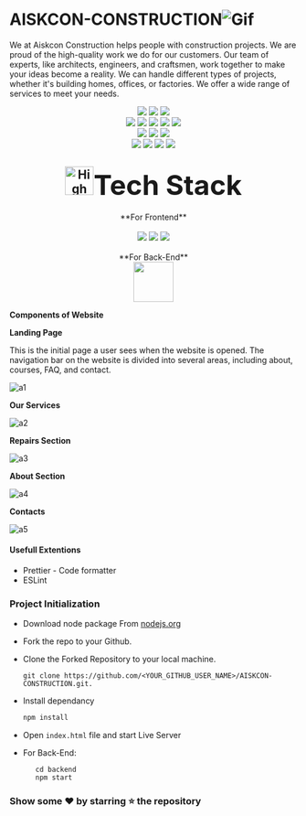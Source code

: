 # AISKCON-CONSTRUCTION![Gif](https://github.com/tuhinaww/Animating-Buttons/assets/119059108/55243a1c-ef56-4e37-86ef-48f2b1036c76)

We at Aiskcon Construction helps people with construction projects. We are proud of the high-quality work we do for our customers. Our team of experts, like architects, engineers, and craftsmen, work together to make your ideas become a reality. We can handle different types of projects, whether it's building homes, offices, or factories. We offer a wide range of services to meet your needs.
<div align="center">
      <img src="https://forthebadge.com/images/badges/built-with-love.svg" />
      <img src="https://forthebadge.com/images/badges/uses-brains.svg" />
      <img src="https://forthebadge.com/images/badges/powered-by-responsibility.svg" />
      <br>
      <img src="https://img.shields.io/github/repo-size/AbhiPatel10/AISKCON-CONSTRUCTION?style=for-the-badge" />
      <img src="https://img.shields.io/github/issues/AbhiPatel10/AISKCON-CONSTRUCTION?style=for-the-badge" />
      <img src="https://img.shields.io/github/issues-raw/AbhiPatel10/AISKCON-CONSTRUCTION?style=for-the-badge" />
      <img src="https://img.shields.io/github/forks/AbhiPatel10/AISKCON-CONSTRUCTION?style=for-the-badge" />
      <img src="https://img.shields.io/github/issues-pr-closed/AbhiPatel10/AISKCON-CONSTRUCTION?style=for-the-badge" />
      <br>
      <img src="https://img.shields.io/github/stars/AbhiPatel10/AISKCON-CONSTRUCTION?style=for-the-badge" />
      <img src="https://img.shields.io/github/contributors/AbhiPatel10/AISKCON-CONSTRUCTION?style=for-the-badge" />
      <img src="https://img.shields.io/github/issues-pr-closed/AbhiPatel10/AISKCON-CONSTRUCTION?style=for-the-badge" />
      <br>
      <img src="https://img.shields.io/badge/Project%20Admin-AbhiPatel10-blue?style=for-the-badge" />
      <img src="https://img.shields.io/badge/Project%20Mentor-PiyushLakheda-green?style=for-the-badge" />
      <img src="https://img.shields.io/badge/Project%20Mentor-kartikayasija-green?style=for-the-badge" />
      <img src="https://img.shields.io/badge/Project%20Mentor-Rolikaagarwal-green?style=for-the-badge" />
</div>
<!-- ### Techstacks:
The Techs we have used for making this website: -->
<div align="center">
<h2><img src="https://github.com/Shrejal123/DataScienceWebsite.github.io/assets/114261409/e325eb32-a9c4-448a-a6bc-74430172d515" alt="High Voltage" width="50" height="50" /><font size="8">Tech Stack</font></h2>
</div>
<div align="center">
<p>
	**For Frontend**
	<br>
	<br>
<img src="https://img.shields.io/badge/HTML5-E34F26.svg?style=for-the-badge&logo=HTML5&logoColor=white">
<img src="https://img.shields.io/badge/CSS-1572B6.svg?style=for-the-badge&logo=CSS3&logoColor=black">
<img src="https://img.shields.io/badge/JavaScript-F7DF1E.svg?style=for-the-badge&logo=JavaScript&logoColor=black">
<br>
<br>
**For Back-End**
	<br>
<img src="https://github.com/Shrejal123/AISKCON-CONSTRUCTION/assets/114261409/5b9fc8ef-9082-4dc5-a0e8-49f43646e729 width="70" height="70" />
</p>
</div>
																	 
**Components of Website**
																	 
**Landing Page**
																	 
This is the initial page a user sees when the website is opened. The navigation bar on the website is divided into several areas, including about, courses, FAQ, and contact.	
																	 
![a1](https://github.com/Shrejal123/AISKCON-CONSTRUCTION/assets/114261409/62a393de-86c1-4b4d-ba47-ff661fe75102)
																	 
**Our Services**

![a2](https://github.com/Shrejal123/AISKCON-CONSTRUCTION/assets/114261409/5193c936-14a6-4235-97d8-45539d7d5979)

**Repairs Section**																	 
																	 
![a3](https://github.com/Shrejal123/AISKCON-CONSTRUCTION/assets/114261409/1cc663b8-7f68-45f0-9844-3923ce6718e3)
																	 
**About Section**
																	 
![a4](https://github.com/Shrejal123/AISKCON-CONSTRUCTION/assets/114261409/82d84aac-317d-4446-848d-66822ae933ee)

**Contacts**
																	 
![a5](https://github.com/Shrejal123/AISKCON-CONSTRUCTION/assets/114261409/9d6bb186-64e7-4312-ba78-a1ad0b7c8462)
																	 
																	 
#### Usefull Extentions

- Prettier - Code formatter
- ESLint

### Project Initialization

- Download node package From [nodejs.org](https://nodejs.org/en/download/)

- Fork the repo to your Github.

- Clone the Forked Repository to your local machine.
	```
	git clone https://github.com/<YOUR_GITHUB_USER_NAME>/AISKCON-CONSTRUCTION.git.
	```
- Install dependancy
   ```bash
  npm install
	```
- Open `index.html` file and start Live Server

- For Back-End:  

         cd backend     
         npm start

### Show some ❤ by starring ⭐ the repository
